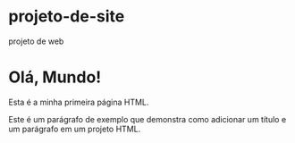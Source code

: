 # projeto-de-site
projeto de web
<!DOCTYPE html>
<html>
<head>
    <title>Minha Primeira Página</title>
</head>
<body>
    <h1>Olá, Mundo!</h1>
    <p>Esta é a minha primeira página HTML.</p>
    <p>Este é um parágrafo de exemplo que demonstra como adicionar um título e um parágrafo em um projeto HTML.</p>
</body>
</html>
